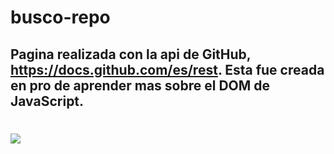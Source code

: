 # busco-repo
## Pagina realizada con la api de GitHub, https://docs.github.com/es/rest. Esta fue creada en pro de aprender mas sobre el DOM de JavaScript.
#
![](https://i.imgur.com/zInf9tN.png)